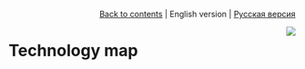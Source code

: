 <p align="right"><a href="README.md">Back to contents</a> | English version | <a href="../ru/technology.md">Русская версия</a></p>

<img src="https://cloud.githubusercontent.com/assets/7034281/17886128/18c192be-6929-11e6-99c9-993506149249.png" align="right"/>

# Technology map
